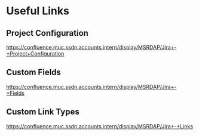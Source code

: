 # Useful Links

## Project Configuration
https://confluence.muc.ssdn.accounts.intern/display/MSRDAP/Jira+-+Project+Configuration

## Custom Fields
https://confluence.muc.ssdn.accounts.intern/display/MSRDAP/Jira+-+Fields

## Custom Link Types
https://confluence.muc.ssdn.accounts.intern/display/MSRDAP/Jira+-+Links
